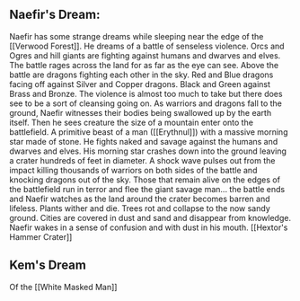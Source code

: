 ## Naefir's Dream:
Naefir has some strange dreams while sleeping near the edge of the [[Verwood Forest]]. He dreams of a battle of senseless violence. Orcs and Ogres and hill giants are fighting against humans and dwarves and elves. The battle rages across the land for as far as the eye can see. Above the battle are dragons fighting each other in the sky. Red and Blue dragons facing off against Silver and Copper dragons. Black and Green against Brass and Bronze. The violence is almost too much to take but there does see to be a sort of cleansing going on. As warriors and dragons fall to the ground, Naefir witnesses their bodies being swallowed up by the earth itself. Then he sees creature the size of a mountain enter onto the battlefield. A primitive beast of a man ([[Erythnul]]) with a massive morning star made of stone. He fights naked and savage against the humans and dwarves and elves. His morning star crashes down into the ground leaving a crater hundreds of feet in diameter. A shock wave pulses out from the impact killing thousands of warriors on both sides of the battle and knocking dragons out of the sky. Those that remain alive on the edges of the battlefield run in terror and flee the giant savage man... the battle ends and Naefir watches as the land around the crater becomes barren and lifeless. Plants wither and die. Trees rot and collapse to the now sandy ground. Cities are covered in dust and sand and disappear from knowledge. Naefir wakes in a sense of confusion and with dust in his mouth.  [[Hextor's Hammer Crater]]


## Kem's Dream

Of the [[White Masked Man]]